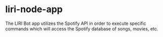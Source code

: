 # liri-node-app

The LIRI Bot app utilizes the Spotify API in order to execute specific commands which will
access the Spotify database of songs, movies, etc.
